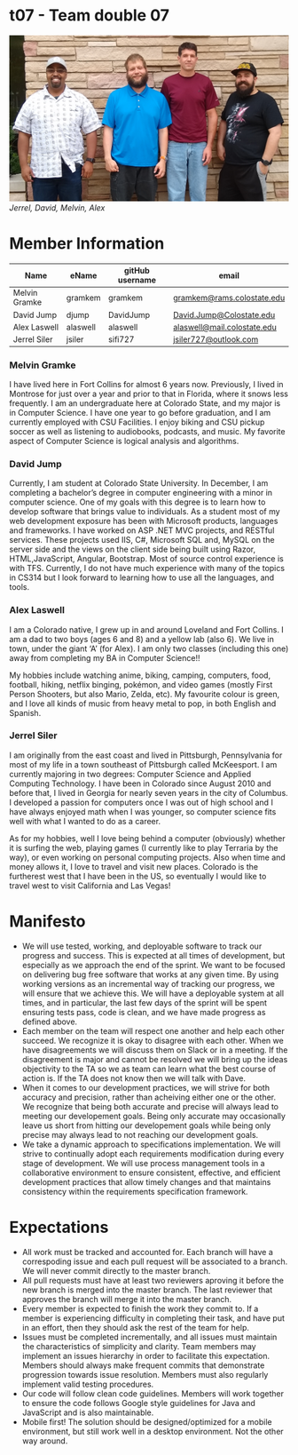 # t07 - Team double 07
![Team double 07](/images/Team-double07-1820x1080.jpg "Team double 07")
_Jerrel, David, Melvin, Alex_
# Member Information

| Name | eName | gitHub username | email |
| ----------------- | ---------- | ---------- | ----------------------------------- |
| Melvin Gramke | gramkem | gramkem | gramkem@rams.colostate.edu |
| David Jump | djump | DavidJump | David.Jump@Colostate.edu |
| Alex Laswell | alaswell | alaswell | alaswell@mail.colostate.edu |
| Jerrel Siler | jsiler | sifi727 | jsiler727@outlook.com |

### Melvin Gramke
I have lived here in Fort Collins for almost 6 years now. Previously, I lived in Montrose for just over a year and prior to that in Florida, where it snows less frequently. I am an undergraduate here at Colorado State, and my major is in Computer Science. I have one year to go before graduation, and I am currently employed with CSU Facilities. I enjoy biking and CSU pickup soccer as well as listening to audiobooks, podcasts, and music. My favorite aspect of Computer Science is logical analysis and algorithms.

### David Jump

Currently, I am student at Colorado State University. In December, I am completing a bachelor’s degree in computer engineering with a minor in computer science. One of my goals with this degree is to learn how to develop software that brings value to individuals. As a student most of my web development exposure has been with Microsoft products, languages and frameworks. I have worked on ASP .NET MVC projects, and RESTful services. These projects used IIS, C#, Microsoft SQL and, MySQL on the server side and the views on the client side being built using Razor, HTML,JavaScript, Angular, Bootstrap. Most of source control experience is with TFS. Currently, I do not have much experience with many of the topics in CS314 but I look forward to learning how to use all the languages, and tools.

### Alex Laswell

I am a Colorado native, I grew up in and around Loveland and Fort Collins. I am a dad to two boys (ages 6 and 8) and a yellow lab (also 6). We live in town, under the giant ‘A’ (for Alex). I am only two classes (including this one) away from completing my BA in Computer Science!!

My hobbies include watching anime, biking, camping, computers, food, football, hiking, netflix binging, pokémon, and video games (mostly First Person Shooters, but also Mario, Zelda, etc). My favourite colour is green, and I love all kinds of music from heavy metal to pop, in both English and Spanish. 

### Jerrel Siler

I am originally from the east coast and lived in Pittsburgh, Pennsylvania for most of my life in a town southeast of Pittsburgh called McKeesport. I am currently majoring in two degrees: Computer Science and Applied Computing Technology. I have been in Colorado since August 2010 and before that, I lived in Georgia for nearly seven years in the city of Columbus. I developed a passion for computers once I was out of high school and I have always enjoyed math when I was younger, so computer science fits well with what I wanted to do as a career.

As for my hobbies, well I love being behind a computer (obviously) whether it is surfing the web, playing games (I currently like to play Terraria by the way), or even working on personal computing projects. Also when time and money allows it, I love to travel and visit new places. Colorado is the furtherest west that I have been in the US, so eventually I would like to travel west to visit California and Las Vegas!

# Manifesto

* We will use tested, working, and deployable software to track our progress and success. This is expected at all times of development, but especially as we approach the end of the sprint. We want to be focused on delivering bug free software that works at any given time. By using working versions as an incremental way of tracking our progress, we will ensure that we achieve this. We will have a deployable system at all times, and in particular, the last few days of the sprint will be spent ensuring tests pass, code is clean, and we have made progress as defined above.
* Each member on the team will respect one another and help each other succeed.  We recognize it is okay to disagree with each other. When we have disagreements we will discuss them on Slack or in a meeting. If the disagreement is major and cannot be resolved we will bring up the ideas objectivity to the TA so we as team can learn what the best course of action is. If the TA does not know then we will talk with Dave. 
* When it comes to our development practices, we will strive for both accuracy and precision, rather than acheiving either one or the other. We recognize that being both accurate and precise will always lead to meeting our developement goals. Being only accurate may occasionally leave us short from hitting our developement goals while being only precise may always lead to not reaching our development goals.
* We take a dynamic approach to specifications implementation. We will strive to continually adopt each requirements modification during every stage of development. We will use process management tools in a collaborative environment to ensure consistent, effective, and efficient development practices that allow timely changes and that maintains consistency within the requirements specification framework. 

# Expectations


* All work must be tracked and accounted for. Each branch will have a correspoding issue and each pull request will be associated to a branch. We will never commit directly to the master branch. 
* All pull requests must have at least two reviewers aproving it before the new branch is merged into the master branch. The last reviewer that approves the branch will merge it into the master branch.
* Every member is expected to finish the work they commit to. If a member is experiencing difficulty in completing their task, and have put in an effort, then they should ask the rest of the team for help.
* Issues must be completed incrementally, and all issues must maintain the characteristics of simplicity and clarity. Team members may implement an issues hierarchy in order to facilitate this expectation. Members should always make frequent commits that demonstrate progression towards issue resolution. Members must also regularly implement valid testing procedures.
* Our code will follow clean code guidelines. Members will work together to ensure the code follows Google style guidelines for Java and JavaScript and is also maintainable.
* Mobile first! The solution should be designed/optimized for a mobile environment, but still work well in a desktop environment. Not the other way around.
